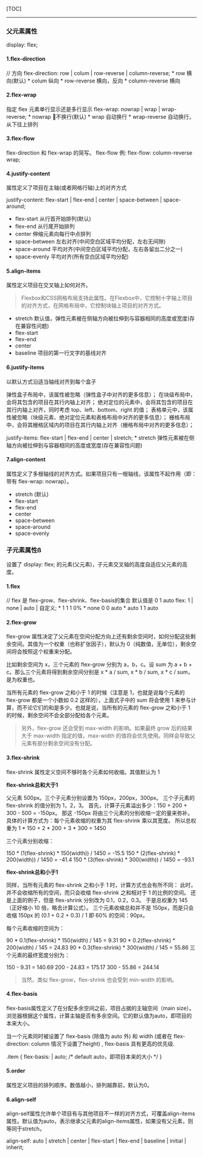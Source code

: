 [TOC]
***

### 父元素属性

display: flex;

#### 1.flex-direction

// 方向
flex-direction: row | colum | row-reverse | column-reverse;
	* row	横向(默认)
	* colum	纵向
	* row-reverse	横向，反向
	* column-reverse	横向

#### 2.flex-wrap

指定 flex 元素单行显示还是多行显示 
flex-wrap: nowrap | wrap | wrap-reverse;
	* nowrap	不换行(默认)
	* wrap	自动换行
	* wrap-reverse	自动换行，从下往上排列

#### 3.flex-flow

flex-direction 和 flex-wrap 的简写。
flex-flow
	例: flex-flow: column-reverse wrap;

#### 4.justify-content

属性定义了项目在主轴(或者网格行轴)上的对齐方式

justify-content: flex-start | flex-end | center | space-between | space-around;
* flex-start	从行首开始排列(默认)
* flex-end	从行尾开始排列
* center 	伸缩元素向每行中点排列
* space-between	左右对齐(中间空白区域平均分配，左右无间隙)
* space-around	平均对齐(中间空白区域平均分配，左右各留出二分之一)
* space-evenly	平均对齐(所有空白区域平均分配)

#### 5.align-items

属性定义项目在交叉轴上如何对齐。

> Flexbox和CSS网格布局支持此属性。在Flexbox中，它控制十字轴上项目的对齐方式，在网格布局中，它控制块轴上项目的对齐方式。

* stretch	默认值，弹性元素被在侧轴方向被拉伸到与容器相同的高度或宽度(存在兼容性问题)
* flex-start 
* flex-end
* center
* baseline 项目的第一行文字的基线对齐

#### 6.justify-items

以默认方式沿适当轴线对齐到每个盒子

弹性盒子布局中，该属性被忽略（弹性盒子中对齐的更多信息）；
在块级布局中，会将其包含的项目在其行内轴上对齐；
绝对定位的元素中，会将其包含的项目在其行内轴上对齐，同时考虑 top、left、bottom、right 的值；
表格单元中，该属性被忽略（块级元素、绝对定位元素和表格布局中对齐的更多信息）；
栅格布局中，会将其栅格区域内的项目在其行内轴上对齐（栅格布局中对齐的更多信息）；

justify-items: flex-start | flex-end | center | stretch;
	* stretch	弹性元素被在侧轴方向被拉伸到与容器相同的高度或宽度(存在兼容性问题)

#### 7.align-content

属性定义了多根轴线的对齐方式。如果项目只有一根轴线，该属性不起作用（即：带有 flex-wrap: nowrap）。

* stretch (默认)
* flex-start
* flex-end
* center
* space-between
* space-around
* space-evenly

### 子元素属性ß

设置了 display: flex; 的元素(父元素)，子元素交叉轴的高度自适应父元素的高度。

#### 1.flex

// flex 是 flex-grow、flex-shrink、flex-basis的集合 默认值是 0 1 auto
flex: 1 | none | auto | 自定义;
	* 1			1 1 0%
	* none	0 0 auto
	* auto	1 1 auto

#### 2.flex-grow

flex-grow 属性决定了父元素在空间分配方向上还有剩余空间时，如何分配这些剩余空间。其值为一个权重（也称扩张因子），默认为 0（纯数值，无单位），剩余空间将会按照这个权重来分配。

比如剩余空间为 x，三个元素的 flex-grow 分别为 a，b，c。设 sum 为 a + b + c。那么三个元素将得到剩余空间分别是 x * a / sum, x * b / sum, x * c / sum，是为权重也。

当所有元素的 flex-grow 之和小于 1 的时候（注意是 1，也就是说每个元素的 flex-grow 都是一个小数如 0.2 这样的），上面式子中的 sum 将会使用 1 来参与计算，而不论它们的和是多少。也就是说，当所有的元素的 flex-grow 之和小于 1 的时候，剩余空间不会全部分配给各个元素。

> 另外，flex-grow 还会受到 max-width 的影响。如果最终 grow 后的结果大于 max-width 指定的值，max-width 的值将会优先使用。同样会导致父元素有部分剩余空间没有分配。

#### 3.flex-shrink

flex-shrink 属性定义空间不够时各个元素如何收缩。其值默认为 1

**flex-shrink总和大于1**

父元素 500px。三个子元素分别设置为 150px，200px，300px。
三个子元素的 flex-shrink 的值分别为 1，2，3。
首先，计算子元素溢出多少：150 + 200 + 300 - 500 = -150px。
那这 -150px 将由三个元素的分别收缩一定的量来弥补。
具体的计算方式为：每个元素收缩的权重为其 flex-shrink 乘以其宽度。
所以总权重为 1 * 150 + 2 * 200 + 3 * 300 = 1450

三个元素分别收缩：

150 * (1(flex-shrink) * 150(width)) / 1450 = -15.5
150 * (2(flex-shrink) * 200(width)) / 1450 = -41.4
150 * (3(flex-shrink) * 300(width)) / 1450 = -93.1


**flex-shrink总和小于1**

同样，当所有元素的 flex-shrink 之和小于 1 时，计算方式也会有所不同：
此时，并不会收缩所有的空间，而只会收缩 flex-shrink 之和相对于 1 的比例的空间。
还是上面的例子，但是 flex-shrink 分别改为 0.1，0.2，0.3。
于是总权重为 145（正好缩小 10 倍，略去计算公式）。
三个元素收缩总和并不是 150px，而是只会收缩 150px 的 (0.1 + 0.2 + 0.3) / 1 即 60% 的空间：90px。

每个元素收缩的空间为：

90 * 0.1(flex-shrink) * 150(width) / 145 = 9.31
90 * 0.2(flex-shrink) * 200(width) / 145 = 24.83
90 * 0.3(flex-shrink) * 300(width) / 145 = 55.86
三个元素的最终宽度分别为：

150 - 9.31 = 140.69
200 - 24.83 = 175.17
300 - 55.86 = 244.14

> 当然，类似 flex-grow，flex-shrink 也会受到 min-width 的影响。

#### 4.flex-basis

flex-basis属性定义了在分配多余空间之前，项目占据的主轴空间（main size）。浏览器根据这个属性，计算主轴是否有多余空间。它的默认值为auto，即项目的本来大小。

当一个元素同时被设置了 flex-basis (除值为 auto 外) 和 width (或者在 flex-direction: column 情况下设置了height) , flex-basis 具有更高的优先级.

.item {
  flex-basis: <length> | auto; /* default auto，即项目本来的大小 */
}

#### 5.order

属性定义项目的排列顺序。数值越小，排列越靠前，默认为0。

#### 6.align-self

align-self属性允许单个项目有与其他项目不一样的对齐方式，可覆盖align-items属性。默认值为auto，表示继承父元素的align-items属性，如果没有父元素，则等同于stretch。

align-self: auto | stretch | center | flex-start | flex-end | baseline | initial | inherit;
